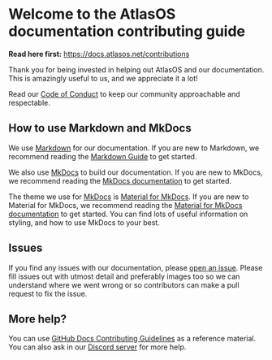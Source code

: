 # Welcome to the AtlasOS documentation contributing guide

**Read here first:** https://docs.atlasos.net/contributions

Thank you for being invested in helping out AtlasOS and our documentation. This is amazingly useful to us, and we appreciate it a lot!

Read our [Code of Conduct](https://github.com/Atlas-OS/.github/blob/main/profile/CODE_OF_CONDUCT.md) to keep our community approachable and respectable.

## How to use Markdown and MkDocs

We use [Markdown](https://www.markdownguide.org/) for our documentation. If you are new to Markdown, we recommend reading the [Markdown Guide](https://www.markdownguide.org/) to get started.

We also use [MkDocs](https://www.mkdocs.org/) to build our documentation. If you are new to MkDocs, we recommend reading the [MkDocs documentation](https://www.mkdocs.org/) to get started.

The theme we use for [MkDocs](https://www.mkdocs.org/) is [Material for MkDocs](https://squidfunk.github.io/mkdocs-material/). If you are new to Material for MkDocs, we recommend reading the [Material for MkDocs documentation](https://squidfunk.github.io/mkdocs-material/) to get started. You can find lots of useful information on styling, and how to use MkDocs to your best.

## Issues 

If you find any issues with our documentation, please [open an issue](https://github.com/Atlas-OS/docs/issues/new). Please fill issues out with utmost detail and preferably images too so we can understand where we went wrong or so contributors can make a pull request to fix the issue.

## More help?

You can use [GitHub Docs Contributing Guidelines](https://github.com/github/docs/blob/main/.github/CONTRIBUTING.md) as a reference material. You can also ask in our [Discord server](https://discord.atlasos.net) for more help.
